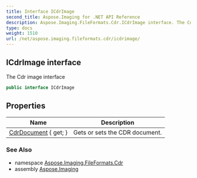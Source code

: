 ```yaml
---
title: Interface ICdrImage
second_title: Aspose.Imaging for .NET API Reference
description: Aspose.Imaging.FileFormats.Cdr.ICdrImage interface. The Cdr image interface
type: docs
weight: 1510
url: /net/aspose.imaging.fileformats.cdr/icdrimage/
---
```

## ICdrImage interface

The Cdr image interface

```csharp
public interface ICdrImage
```

## Properties

| Name | Description |
| --- | --- |
| [CdrDocument](../../aspose.imaging.fileformats.cdr/icdrimage/cdrdocument/) { get; } | Gets or sets the CDR document. |

### See Also

* namespace [Aspose.Imaging.FileFormats.Cdr](../../aspose.imaging.fileformats.cdr/)
* assembly [Aspose.Imaging](../../)


